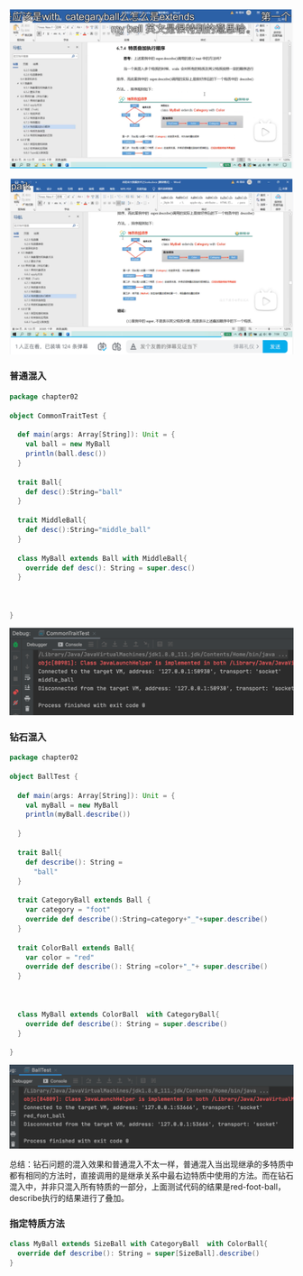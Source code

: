 ![image-20230101124658287](22.特征叠加钻石问题.assets/image-20230101124658287.png)

![image-20230101124750465](22.特征叠加钻石问题.assets/image-20230101124750465.png)

### 普通混入

```scala
package chapter02

object CommonTraitTest {

  def main(args: Array[String]): Unit = {
    val ball = new MyBall
    println(ball.desc())
  }

  trait Ball{
    def desc():String="ball"
  }

  trait MiddleBall{
    def desc():String="middle_ball"
  }

  class MyBall extends Ball with MiddleBall{
    override def desc(): String = super.desc()
  }



}
```

![image-20230101165430606](22.特征叠加钻石问题.assets/image-20230101165430606.png)

### 钻石混入

```scala
package chapter02

object BallTest {

  def main(args: Array[String]): Unit = {
    val myBall = new MyBall
    println(myBall.describe())

  }

  trait Ball{
    def describe(): String =
      "ball"
  }

  trait CategoryBall extends Ball {
    var category = "foot"
    override def describe():String=category+"_"+super.describe()
  }

  trait ColorBall extends Ball{
    var color = "red"
    override def describe(): String =color+"_"+ super.describe()
  }



  class MyBall extends ColorBall  with CategoryBall{
    override def describe(): String = super.describe()
  }

}
```

![image-20230101165533472](22.特征叠加钻石问题.assets/image-20230101165533472.png)

总结：钻石问题的混入效果和普通混入不太一样，普通混入当出现继承的多特质中都有相同的方法时，直接调用的是继承关系中最右边特质中使用的方法。而在钻石混入中，并非只混入所有特质的一部分，上面测试代码的结果是red-foot-ball，describe执行的结果进行了叠加。

### 指定特质方法

```scala
class MyBall extends SizeBall with CategoryBall  with ColorBall{
  override def describe(): String = super[SizeBall].describe()
}
```

